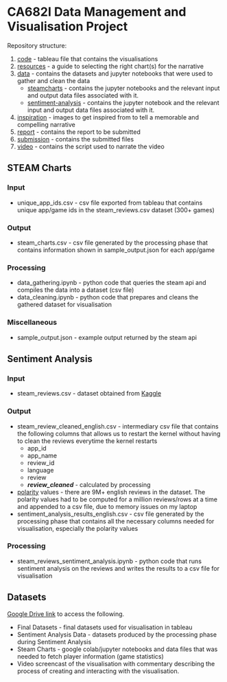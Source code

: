 # CA682I Data Management and Visualisation Project

Repository structure:
1. [code](code/) - tableau file that contains the visualisations
2. [resources](resource/) - a guide to selecting the right chart(s) for the narrative
3. [data](data/) - contains the datasets and jupyter notebooks that were used to gather and clean the data
   - [steamcharts](data/steamcharts/) - contains the jupyter notebooks and the relevant input and output data files associated with it.
   - [sentiment-analysis](data/sentiment-analysis/) - contains the jupyter notebook and the relevant input and output data files associated with it.
4. [inspiration](inspiration/) - images to get inspired from to tell a memorable and compelling narrative 
5. [report](report/) - contains the report to be submitted 
6. [submission](submission/) - contains the submitted files
7. [video](video/) - contains the script used to narrate the video

## STEAM Charts
### Input
- unique_app_ids.csv - csv file exported from tableau that contains unique app/game ids in the steam_reviews.csv dataset (300+ games)

### Output
- steam_charts.csv - csv file generated by the processing phase that contains information shown in sample_output.json for each app/game

### Processing 
- data_gathering.ipynb - python code that queries the steam api and compiles the data into a dataset (csv file)
- data_cleaning.ipynb - python code that prepares and cleans the gathered dataset for visualisation

### Miscellaneous
- sample_output.json - example output returned by the steam api 

## Sentiment Analysis
### Input
- steam_reviews.csv - dataset obtained from [Kaggle](https://www.kaggle.com/datasets/najzeko/steam-reviews-2021)

### Output
- steam_review_cleaned_english.csv - intermediary csv file that contains the following columns that allows us to restart the kernel without having to clean the reviews everytime the kernel restarts  
  - app_id
  - app_name
  - review_id
  - language
  - review
  - **_review_cleaned_** - calculated by processing 
- [polarity](data/sentiment-analysis/polarity) values - there are 9M+ english reviews in the dataset. The polarity values had to be computed for a million reviews/rows at a time and appended to a csv file, due to memory issues on my laptop
- sentiment_analysis_results_english.csv - csv file generated by the processing phase that contains all the necessary columns needed for visualisation, especially the polarity values 

### Processing 
- steam_reviews_sentiment_analysis.ipynb - python code that runs sentiment analysis on the reviews and writes the results to a csv file for visualisation

## Datasets 
[Google Drive link](https://drive.google.com/drive/folders/1sP3HK-gHqvZ6jx_dlEvE-caYRJRl_bPQ?usp=share_link) to access the following.
- Final Datasets - final datasets used for visualisation in tableau
- Sentiment Analysis Data - datasets produced by the processing phase during Sentiment Analysis
- Steam Charts - google colab/jupyter notebooks and data files that was needed to fetch player information (game statistics)
- Video screencast of the visualisation with commentary describing the process of creating and interacting with the visualisation.